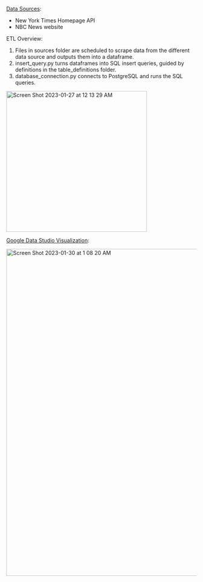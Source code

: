 [Data Sources](https://github.com/dhruvi-9/news-headlines/tree/main/sources):
- New York Times Homepage API
- NBC News website

ETL Overview:

1. Files in sources folder are scheduled to scrape data from the different data source and outputs them into a dataframe.
2. insert_query.py turns dataframes into SQL insert queries, guided by definitions in the table_definitions folder.
3. database_connection.py connects to PostgreSQL and runs the SQL queries. 

  <img width="372" alt="Screen Shot 2023-01-27 at 12 13 29 AM" src="https://user-images.githubusercontent.com/100179105/215014391-1b6f34b7-e392-48c9-9900-a0b5c4b59a3b.png">


[Google Data Studio Visualization](https://lookerstudio.google.com/u/0/reporting/214b0ce7-0ee1-4702-9ded-160814a080a0/page/qA9CD):
  
  <img width="864" alt="Screen Shot 2023-01-30 at 1 08 20 AM" src="https://user-images.githubusercontent.com/100179105/215400508-55b05a90-2dbc-4401-8741-2106fb319001.png">
